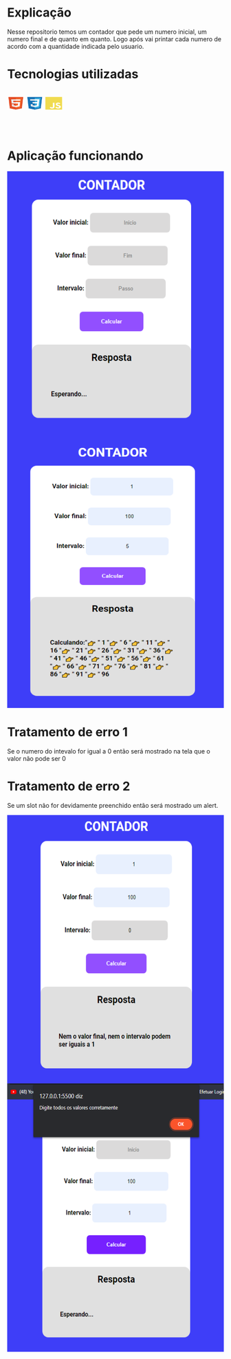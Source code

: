 # Explicação 

Nesse repositorio temos um contador que pede um numero inicial, um numero final e de quanto em quanto. Logo após vai printar cada numero de acordo com a quantidade indicada pelo usuario.

# Tecnologias utilizadas

 <div style="display: inline_block"><br>
  <img align="center" alt="Isra-HTML" height="30" width="40" src="https://raw.githubusercontent.com/devicons/devicon/master/icons/html5/html5-original.svg">
  <img align="center" alt="Isra-CSS" height="30" width="40" src="https://raw.githubusercontent.com/devicons/devicon/master/icons/css3/css3-original.svg">
 <img align="center" alt="Isra-Js" height="30" width="40" src="https://raw.githubusercontent.com/devicons/devicon/master/icons/javascript/javascript-plain.svg">
  </div>
<br>
<br>
<br>


# Aplicação funcionando
  <div display="flex">
    <img align="center" alt="Isra-Js" height="624" width="514" src="./source/imagem1.png">
    <img align="center" alt="Isra-Js" height="624" width="514" src="./source/imagem2.png">
  </div>

# Tratamento de erro 1
  Se o numero do intevalo for igual a 0 então será mostrado na tela que o valor não pode ser 0
# Tratamento de erro 2
 Se um slot não for devidamente preenchido então será mostrado um alert.
  <div>
    <img align="center" alt="Isra-Js" height="624" width="514" src="./source/imagem3.png">
    <img align="center" alt="Isra-Js" height="624" width="514" src="./source/imagem4.png">
  </div>



